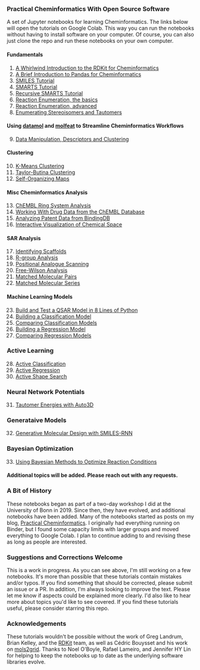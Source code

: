 ### Practical Cheminformatics With Open Source Software
A set of Jupyter notebooks for learning Cheminformatics.  The links below will open the tutorials on Google Colab.
This way you can run the notebooks without having to install software on your computer. Of course, you can also just
clone the repo and run these notebooks on your own computer.

#### Fundamentals
1. [A Whirlwind Introduction to the RDKit for Cheminformatics](https://colab.research.google.com/github/PatWalters/practical_cheminformatics_tutorials/blob/main/fundamentals/A_Whirlwind_Introduction_To_The_RDKit.ipynb)
2. [A Brief Introduction to Pandas for Cheminformatics](https://colab.research.google.com/github/PatWalters/practical_cheminformatics_tutorials/blob/main/fundamentals/pandas_intro.ipynb)
3. [SMILES Tutorial](https://colab.research.google.com/github/PatWalters/practical_cheminformatics_tutorials/blob/main/fundamentals/SMILES_tutorial.ipynb)
4. [SMARTS Tutorial](https://colab.research.google.com/github/PatWalters/practical_cheminformatics_tutorials/blob/main/fundamentals/SMARTS_tutorial.ipynb)
5. [Recursive SMARTS Tutorial](https://colab.research.google.com/github/PatWalters/practical_cheminformatics_tutorials/blob/main/fundamentals/recursive_smarts.ipynb)
6. [Reaction Enumeration, the basics](https://colab.research.google.com/github/PatWalters/practical_cheminformatics_tutorials/blob/main/reaction/reaction_basics.ipynb)
7. [Reaction Enumeration, advanced](https://colab.research.google.com/github/PatWalters/practical_cheminformatics_tutorials/blob/main/reaction/reaction_advanced.ipynb)
8. [Enumerating Stereoisomers and Tautomers](https://colab.research.google.com/github/PatWalters/practical_cheminformatics_tutorials/blob/main/fundamentals/stereo_and_tautomers.ipynb)

#### Using [datamol](https://datamol.io) and [molfeat](https://datamol.io) to Streamline Cheminformatics Workflows
9. [Data Manipulation, Descriptors and Clustering](https://colab.research.google.com/github/PatWalters/practical_cheminformatics_tutorials/blob/main/datamol/datamol_1.ipynb)

#### Clustering
10. [K-Means Clustering](https://colab.research.google.com/github/PatWalters/practical_cheminformatics_tutorials/blob/main/clustering/kmeans_clustering.ipynb)
11. [Taylor-Butina Clustering](https://colab.research.google.com/github/PatWalters/practical_cheminformatics_tutorials/blob/main/clustering/taylor_butina_clustering.ipynb)
12. [Self-Organizing Maps](https://colab.research.google.com/github/PatWalters/practical_cheminformatics_tutorials/blob/main/clustering/self_organizing_map.ipynb)

#### Misc Cheminformatics Analysis
13. [ChEMBL Ring System Analysis](https://colab.research.google.com/github/PatWalters/practical_cheminformatics_tutorials/blob/main/misc/ChEMBL_ring_system_analysis.ipynb)
14. [Working With Drug Data from the ChEMBL Database](https://colab.research.google.com/github/PatWalters/practical_cheminformatics_tutorials/blob/main/misc/working_with_ChEMBL_drug_data.ipynb)
15. [Analyzing Patent Data from BindingDB](https://colab.research.google.com/github/PatWalters/practical_cheminformatics_tutorials/blob/main/patent/patent_analysis.ipynb)
16. [Interactive Visualization of Chemical Space](https://colab.research.google.com/github/PatWalters/practical_cheminformatics_tutorials/blob/main/misc/visualizing_chemical_space.ipynb)

#### SAR Analysis
17. [Identifying Scaffolds](https://colab.research.google.com/github/PatWalters/practical_cheminformatics_tutorials/blob/main/sar_analysis/find_scaffolds.ipynb)
18. [R-group Analysis](https://colab.research.google.com/github/PatWalters/practical_cheminformatics_tutorials/blob/main/sar_analysis/R_group_analysis.ipynb)
19. [Positional Analogue Scanning](https://colab.research.google.com/github/PatWalters/practical_cheminformatics_tutorials/blob/main/sar_analysis/positional_analogue_scanning.ipynb)
20. [Free-Wilson Analysis](https://colab.research.google.com/github/PatWalters/practical_cheminformatics_tutorials/blob/main/sar_analysis/free_wilson.ipynb)
21. [Matched Molecular Pairs](https://colab.research.google.com/github/PatWalters/practical_cheminformatics_tutorials/blob/main/sar_analysis/matched_molecular_pairs.ipynb)
22. [Matched Molecular Series](https://colab.research.google.com/github/PatWalters/practical_cheminformatics_tutorials/blob/main/sar_analysis/matched_molecular_series.ipynb)

#### Machine Learning Models
23. [Build and Test a QSAR Model in 8 Lines of Python](https://colab.research.google.com/github/PatWalters/practical_cheminformatics_tutorials/blob/main/ml_models/QSAR_in_8_lines.ipynb)
24. [Building a Classification Model](https://colab.research.google.com/github/PatWalters/practical_cheminformatics_tutorials/blob/main/ml_models/classification_model.ipynb)
25. [Comparing Classification Models](https://colab.research.google.com/github/PatWalters/practical_cheminformatics_tutorials/blob/main/ml_models/comparing_classification_models.ipynb)
26. [Building a Regression Model](https://colab.research.google.com/github/PatWalters/practical_cheminformatics_tutorials/blob/main/ml_models/regression_model.ipynb)
27. [Comparing Regression Models](https://colab.research.google.com/github/PatWalters/practical_cheminformatics_tutorials/blob/main/ml_models/comparing_regression_models.ipynb)

### Active Learning
28. [Active Classification](https://colab.research.google.com/github/PatWalters/practical_cheminformatics_tutorials/blob/main/active_learning/active_classification.ipynb)
29. [Active Regression](https://colab.research.google.com/github/PatWalters/practical_cheminformatics_tutorials/blob/main/active_learning/active_regression.ipynb)
30. [Active Shape Search](https://colab.research.google.com/github/PatWalters/practical_cheminformatics_tutorials/blob/main/active_learning/active_shape_search.ipynb)

### Neural Network Potentials
31. [Tautomer Energies with Auto3D](https://colab.research.google.com/github/PatWalters/practical_cheminformatics_tutorials/blob/main/qm/tautomer_energies.ipynb)

### Generataive Models
32. [Generative Molecular Design with SMILES-RNN](https://colab.research.google.com/github/PatWalters/practical_cheminformatics_tutorials/blob/main/generative/SMILES_RNN.ipynb)

### Bayesian Optimization
33. [Using Bayesian Methods to Optimize Reaction Conditions](https://colab.research.google.com/github/PatWalters/practical_cheminformatics_tutorials/blob/reaction/bayesian_reaction_optimization.ipynb)

#### Additional topics will be added. Please reach out with any requests. 

### A Bit of History
These notebooks began as part of a two-day workshop I did at the University of Bonn in 2019.  Since then, they have evolved, and additional notebooks have been added. Many of the notebooks started as posts on my blog, [Practical Cheminformatics](https://practicalcheminformatics.blogspot.com/). I originally had everything running on Binder, but I found some capacity limits with larger groups and moved everything to Google Colab.  I plan to continue adding to and revising these as long as people are interested.

### Suggestions and Corrections Welcome
This is a work in progress.  As you can see above, I'm still working on a few notebooks.  It's more than possible that these tutorials contain mistakes and/or typos.  If you find something that should be corrected, please submit an issue or a PR.  In addition, I'm always looking to improve the text.  Please let me know if aspects could be explained more clearly.  I'd also like to hear more about topics you'd like to see covered.
If you find these tutorials useful, please consider starring this repo.

### Acknowledgements
These tutorials wouldn't be possible without the work of Greg Landrum, Brian Kelley, and the [RDKit](https://www.rdkit.org/) team, as well as Cédric Bouysset and his work on [mols2grid](https://github.com/cbouy/mols2grid). Thanks to Noel O'Boyle, Rafael Lameiro, and Jennifer HY Lin for helping to keep the notebooks up to date as the underlying software libraries evolve.
